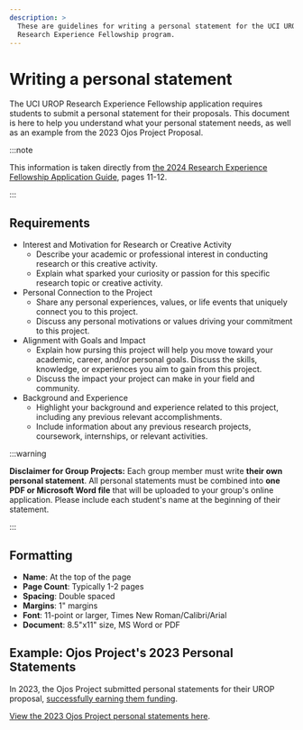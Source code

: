 ```yaml
---
description: >
  These are guidelines for writing a personal statement for the UCI UROP
  Research Experience Fellowship program.
---
```

# Writing a personal statement

The UCI UROP Research Experience Fellowship application requires students to
submit a personal statement for their proposals. This document is here to help
you understand what your personal statement needs, as well as an example from
the 2023 Ojos Project Proposal.

:::note

This information is taken directly from [the 2024 Research Experience Fellowship
Application Guide](https://bpb-us-w2.wpmucdn.com/wp.ovptl.uci.edu/dist/e/3/files/2024/09/2024-Research-Experience-Fellowship-REF-Guide-1-1.pdf), pages 11-12.

:::

## Requirements

- Interest and Motivation for Research or Creative Activity
  - Describe your academic or professional interest in conducting research or
    this creative activity.
  - Explain what sparked your curiosity or passion for this specific research
    topic or creative activity.
- Personal Connection to the Project
  - Share any personal experiences, values, or life events that uniquely connect
    you to this project.
  - Discuss any personal motivations or values driving your commitment to this
    project.
- Alignment with Goals and Impact
  - Explain how pursing this project will help you move toward your academic,
    career, and/or personal goals. Discuss the skills, knowledge, or experiences
    you aim to gain from this project.
  - Discuss the impact your project can make in your field and community.
- Background and Experience
  - Highlight your background and experience related to this project, including
    any previous relevant accomplishments.
  - Include information about any previous research projects, coursework,
    internships, or relevant activities.

:::warning

**Disclaimer for Group Projects:** Each group member must write **their own
personal statement**. All personal statements must be combined into **one PDF or
Microsoft Word file** that will be uploaded to your group's online application.
Please include each student's name at the beginning of their statement.

:::

## Formatting

- **Name**: At the top of the page
- **Page Count**: Typically 1-2 pages
- **Spacing**: Double spaced
- **Margins**: 1" margins
- **Font**: 11-point or larger, Times New Roman/Calibri/Arial
- **Document**: 8.5"x11" size, MS Word or PDF

## Example: Ojos Project's 2023 Personal Statements

In 2023, the Ojos Project submitted personal statements for their UROP proposal,
[successfully earning them funding](https://ojosproject.org/news/urop-and-finances).

[View the 2023 Ojos Project personal statements here](https://docs.google.com/document/d/10KmWfqsJxMmBPQK-m2WNBbM9NVjDSHOP3B6Tx-3hvUU/).
